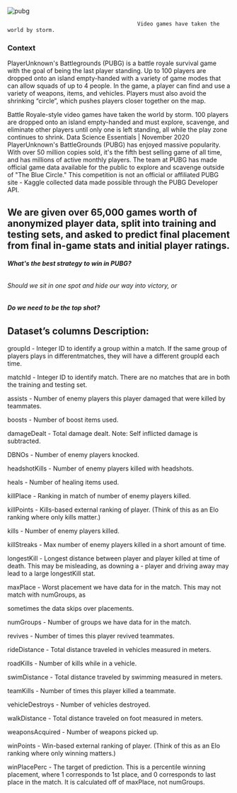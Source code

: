 ![pubg](https://user-images.githubusercontent.com/65906934/99274427-54cabe80-2850-11eb-9c5d-8fff11540a40.jpg)

                                             Video games have taken the world by storm.
### Context
PlayerUnknown's Battlegrounds (PUBG) is a battle royale survival game with the goal of being the last player standing. Up to 100 players are dropped onto an island empty-handed with a variety of game modes that can allow squads of up to 4 people. In the game, a player can find and use a variety of weapons, items, and vehicles. Players must also avoid the shrinking “circle”, which pushes players closer together on the map.

Battle Royale-style video games have taken the world by storm. 100 players are dropped onto an island empty-handed and must explore, scavenge, and eliminate other players until only one is left standing, all
while the play zone continues to shrink. Data Science Essentials | November 2020 PlayerUnknown's BattleGrounds (PUBG) has enjoyed massive popularity. With over 50 million copies sold, it's the fifth best selling game of all time, and has millions of active monthly players.
The team at PUBG has made official game data available for the public to explore and scavenge outside of "The Blue Circle." 
This competition is not an official or affiliated PUBG site - Kaggle collected data made possible through the PUBG Developer API.

## We are given over 65,000 games worth of anonymized player data, split into training and testing sets, and asked to predict final placement from final in-game stats and initial player ratings. 
###### **What's the best strategy to win in PUBG?**
###### Should we sit in one spot and hide our way into victory, or
###### **Do we need to be the top shot?**


## Dataset’s columns Description:
groupId - Integer ID to identify a group within a match. If the same group of players plays in differentmatches, they will have a different groupId each time.

matchId - Integer ID to identify match. There are no matches that are in both the training and testing set.

assists - Number of enemy players this player damaged that were killed by teammates.

boosts - Number of boost items used.

damageDealt - Total damage dealt. Note: Self inflicted damage is subtracted.

DBNOs - Number of enemy players knocked.

headshotKills - Number of enemy players killed with headshots.

heals - Number of healing items used.

killPlace - Ranking in match of number of enemy players killed.

killPoints - Kills-based external ranking of player. (Think of this as an Elo ranking where only kills matter.)

kills - Number of enemy players killed.

killStreaks - Max number of enemy players killed in a short amount of time.

longestKill - Longest distance between player and player killed at time of death. This may be misleading,
as downing a - player and driving away may lead to a large longestKill stat.

maxPlace - Worst placement we have data for in the match. This may not match with numGroups, as

sometimes the data skips over placements.

numGroups - Number of groups we have data for in the match.

revives - Number of times this player revived teammates.

rideDistance - Total distance traveled in vehicles measured in meters.

roadKills - Number of kills while in a vehicle.

swimDistance - Total distance traveled by swimming measured in meters.

teamKills - Number of times this player killed a teammate.

vehicleDestroys - Number of vehicles destroyed.

walkDistance - Total distance traveled on foot measured in meters.

weaponsAcquired - Number of weapons picked up.

winPoints - Win-based external ranking of player. (Think of this as an Elo ranking where only winning
matters.)

winPlacePerc - The target of prediction. This is a percentile winning placement, where 1 corresponds to
1st place, and 0 corresponds to last place in the match. It is calculated off of maxPlace, not numGroups.
